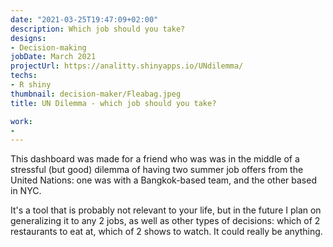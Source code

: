 ```yaml
---
date: "2021-03-25T19:47:09+02:00"
description: Which job should you take?
designs:
- Decision-making   
jobDate: March 2021
projectUrl: https://analitty.shinyapps.io/UNdilemma/
techs:
- R shiny
thumbnail: decision-maker/Fleabag.jpeg
title: UN Dilemma - which job should you take?

work:
-  
---
```



This dashboard was made for a friend who was was in the middle of a stressful (but good) dilemma of having two summer job offers from the United Nations: one was with a Bangkok-based team, and the other based in NYC.

It's a tool that is probably not relevant to your life, but in the future I plan on generalizing it to any 2 jobs, as well as other types of decisions: which of 2 restaurants to eat at, which of 2 shows to watch. It could really be anything.